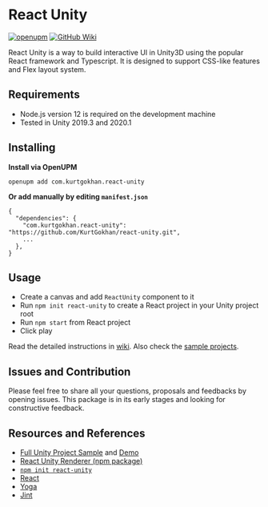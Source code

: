 # React Unity

[![openupm](https://img.shields.io/npm/v/com.kurtgokhan.react-unity?label=openupm&registry_uri=https://package.openupm.com)](https://openupm.com/packages/com.kurtgokhan.react-unity/)
[![GitHub Wiki](https://img.shields.io/badge/wiki-available-brightgreen.svg)](https://github.com/KurtGokhan/react-unity/wiki)

React Unity is a way to build interactive UI in Unity3D using the popular React framework and Typescript. 
It is designed to support CSS-like features and Flex layout system. 

## Requirements

- Node.js version 12 is required on the development machine
- Tested in Unity 2019.3 and 2020.1


## Installing

**Install via OpenUPM**

```
openupm add com.kurtgokhan.react-unity
```

**Or add manually by editing `manifest.json`**

```
{
  "dependencies": {
    "com.kurtgokhan.react-unity": "https://github.com/KurtGokhan/react-unity.git",
    ...
  },
}
```


## Usage

- Create a canvas and add `ReactUnity` component to it
- Run `npm init react-unity` to create a React project in your Unity project root
- Run `npm start` from React project
- Click play

Read the detailed instructions in [wiki](https://github.com/KurtGokhan/react-unity/wiki). Also check the [sample projects](https://github.com/KurtGokhan/react-unity-full-sample).


## Issues and Contribution

Please feel free to share all your questions, proposals and feedbacks by opening issues. This package is in its early stages and looking for constructive feedback.


## Resources and References

- [Full Unity Project Sample](https://github.com/KurtGokhan/react-unity-full-sample) and [Demo](https://reactunity.github.io/)
- [React Unity Renderer (npm package)](https://github.com/KurtGokhan/react-unity-renderer)
- [`npm init react-unity`](https://github.com/KurtGokhan/create-react-unity)
- [React](https://reactjs.org/)
- [Yoga](https://yogalayout.com/)
- [Jint](https://github.com/sebastienros/jint)
